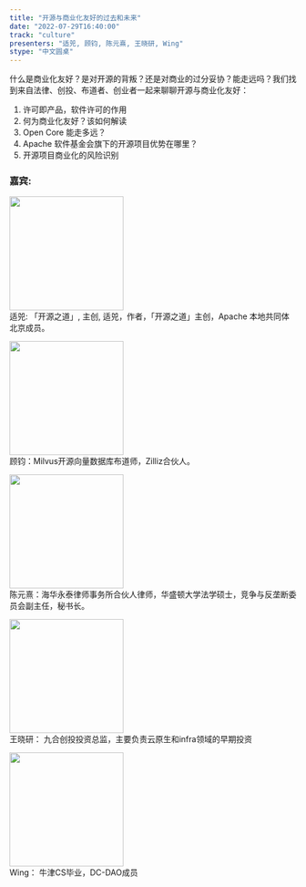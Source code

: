 ```yaml
---
title: "开源与商业化友好的过去和未来"
date: "2022-07-29T16:40:00" 
track: "culture"
presenters: "适兕, 顾钧, 陈元熹, 王晓研, Wing"
stype: "中文圆桌"
---
```

什么是商业化友好？是对开源的背叛？还是对商业的过分妥协？能走远吗？我们找到来自法律、创投、布道者、创业者一起来聊聊开源与商业化友好：
1. 许可即产品，软件许可的作用
2. 何为商业化友好？该如何解读
3. Open Core 能走多远？
4. Apache 软件基金会旗下的开源项目优势在哪里？
5. 开源项目商业化的风险识别

### 嘉宾: 
 <img src="images/speaker/1167.png" width="200" /><br>适兕: 「开源之道」, 主创, 适兕，作者，「开源之道」主创，Apache 本地共同体北京成员。

 <img src="images/speaker/1167-1.png" width="200" /><br> 顾钧：Milvus开源向量数据库布道师，Zilliz合伙人。

<img src="images/speaker/1167-2.png" width="200" /><br> 陈元熹：海华永泰律师事务所合伙人律师，华盛顿大学法学硕士，竞争与反垄断委员会副主任，秘书长。

<img src="images/speaker/1167-3.png" width="200" /><br> 王晓研： 九合创投投资总监，主要负责云原生和infra领域的早期投资

<img src="images/speaker/1167-4.png" width="200" /> <br> Wing： 牛津CS毕业，DC-DAO成员


